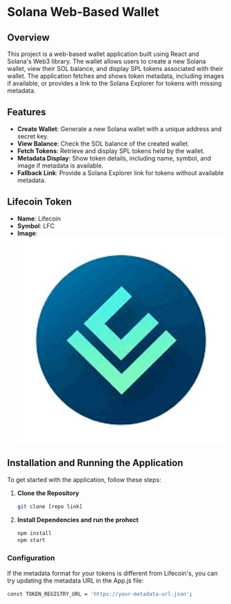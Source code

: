 # Solana Web-Based Wallet

## Overview

This project is a web-based wallet application built using React and Solana's Web3 library. The wallet allows users to create a new Solana wallet, view their SOL balance, and display SPL tokens associated with their wallet. The application fetches and shows token metadata, including images if available, or provides a link to the Solana Explorer for tokens with missing metadata.

## Features

- **Create Wallet**: Generate a new Solana wallet with a unique address and secret key.
- **View Balance**: Check the SOL balance of the created wallet.
- **Fetch Tokens**: Retrieve and display SPL tokens held by the wallet.
- **Metadata Display**: Show token details, including name, symbol, and image if metadata is available.
- **Fallback Link**: Provide a Solana Explorer link for tokens without available metadata.

## Lifecoin Token

- **Name**: Lifecoin
- **Symbol**: LFC
- **Image**: ![Lifecoin Image](https://raw.githubusercontent.com/SUNIDHI-JAIN125/MetaData-Token/main/lifecoin%20.png)

## Installation and Running the Application

To get started with the application, follow these steps:

1. **Clone the Repository**

   ```bash
   git clone [repo link]

2. **Install Dependencies and run the prohect**

   ```bash
   npm install
   npm start

 ### Configuration
 If the metadata format for your tokens is different from Lifecoin's, you can try  updating the metadata URL in the App.js file:
 
   ```bash
   const TOKEN_REGISTRY_URL = 'https://your-metadata-url.json';
    
